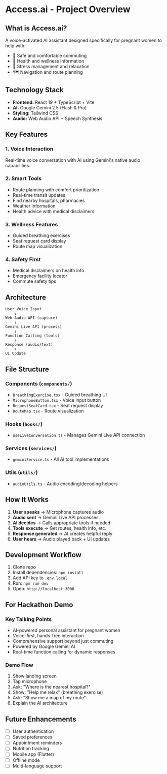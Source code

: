 # Access.ai - Project Overview

## What is Access.ai?

A voice-activated AI assistant designed specifically for pregnant women to help with:
- 🚌 Safe and comfortable commuting
- 💊 Health and wellness information
- 🧘 Stress management and relaxation
- 🗺️ Navigation and route planning

## Technology Stack

- **Frontend:** React 19 + TypeScript + Vite
- **AI:** Google Gemini 2.5 (Flash & Pro)
- **Styling:** Tailwind CSS
- **Audio:** Web Audio API + Speech Synthesis

## Key Features

### 1. Voice Interaction
Real-time voice conversation with AI using Gemini's native audio capabilities.

### 2. Smart Tools
- Route planning with comfort prioritization
- Real-time transit updates
- Find nearby hospitals, pharmacies
- Weather information
- Health advice with medical disclaimers

### 3. Wellness Features
- Guided breathing exercises
- Seat request card display
- Route map visualization

### 4. Safety First
- Medical disclaimers on health info
- Emergency facility locator
- Commute safety tips

## Architecture

```
User Voice Input
    ↓
Web Audio API (capture)
    ↓
Gemini Live API (process)
    ↓
Function Calling (tools)
    ↓
Response (audio/text)
    ↓
UI Update
```

## File Structure

### Components (`components/`)
- `BreathingExercise.tsx` - Guided breathing UI
- `MicrophoneButton.tsx` - Voice input button
- `RequestSeatCard.tsx` - Seat request display
- `RouteMap.tsx` - Route visualization

### Hooks (`hooks/`)
- `useLiveConversation.ts` - Manages Gemini Live API connection

### Services (`services/`)
- `geminiService.ts` - All AI tool implementations

### Utils (`utils/`)
- `audioUtils.ts` - Audio encoding/decoding helpers

## How It Works

1. **User speaks** → Microphone captures audio
2. **Audio sent** → Gemini Live API processes
3. **AI decides** → Calls appropriate tools if needed
4. **Tools execute** → Get routes, health info, etc.
5. **Response generated** → AI creates helpful reply
6. **User hears** → Audio played back + UI updates

## Development Workflow

1. Clone repo
2. Install dependencies: `npm install`
3. Add API key to `.env.local`
4. Run: `npm run dev`
5. Open: `http://localhost:3000`

## For Hackathon Demo

### Key Talking Points
- AI-powered personal assistant for pregnant women
- Voice-first, hands-free interaction
- Comprehensive support beyond just commuting
- Powered by Google Gemini AI
- Real-time function calling for dynamic responses

### Demo Flow
1. Show landing screen
2. Tap microphone
3. Ask: "Where is the nearest hospital?"
4. Show: "Help me relax" (breathing exercise)
5. Ask: "Show me a map of my route"
6. Explain the AI architecture

## Future Enhancements

- [ ] User authentication
- [ ] Saved preferences
- [ ] Appointment reminders
- [ ] Nutrition tracking
- [ ] Mobile app (Flutter)
- [ ] Offline mode
- [ ] Multi-language support
